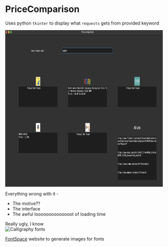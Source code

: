 # PriceComparison

Uses python `tkinter` to display what `requests` gets from provided keyword

<img src="working.png" height=500 align="center"/>

Everything wrong with it -
- The motive??
- The interface
- The awful loooooooooooooot of loading time

Really ugly, I know <br>
<img src="https://see.fontimg.com/api/renderfont4/1Gvo0/eyJyIjoiZnMiLCJoIjo2OCwidyI6MjAwMCwiZnMiOjM0LCJmZ2MiOiIjRkZGRkZBIiwiYmdjIjoiI0ZGRkZGRiIsInQiOjF9/SSBqdXN0IHB1dCBpdCBoZXJlLCBzbyBJIHdvbnQgbG9zZSBpdA/weddingday-personal-use-regular.png" alt="Calligraphy fonts">

[FontSpace](https://www.fontspace.com/) website to generate images for fonts

